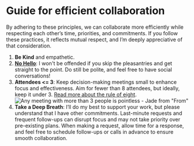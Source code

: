 # Guide for efficient collaboration

By adhering to these principles, we can collaborate more efficiently while respecting each other’s time, priorities, and commitments. If you follow these practices, it reflects mutual respect, and I’m deeply appreciative of that consideration.

1. **Be Kind** and empathetic.
2. **[No Hello](https://nohello.club)**: I won't be offended if you skip the pleasantries and get straight to the point. Do still be polite, and feel free to have social conversations!
3. **Attendees <= 3**: Keep decision-making meetings small to enhance focus and effectiveness. Aim for fewer than 8 attendees, but ideally, keep it under 3. [Read more about the rule of eight](https://www.rubick.com/the-rule-of-eight-for-strong-decision-making-meetings/).  
   ![Any meeting with more than 3 people is pointless - Jade from "From"](https://i.redd.it/r4ehw6lojwvd1.jpeg)  
4. **Take a Deep Breath**: I’ll do my best to support your work, but please understand that I have other commitments. Last-minute requests and frequent follow-ups can disrupt focus and may not take priority over pre-existing plans. When making a request, allow time for a response, and feel free to schedule follow-ups or calls in advance to ensure smooth collaboration. 
